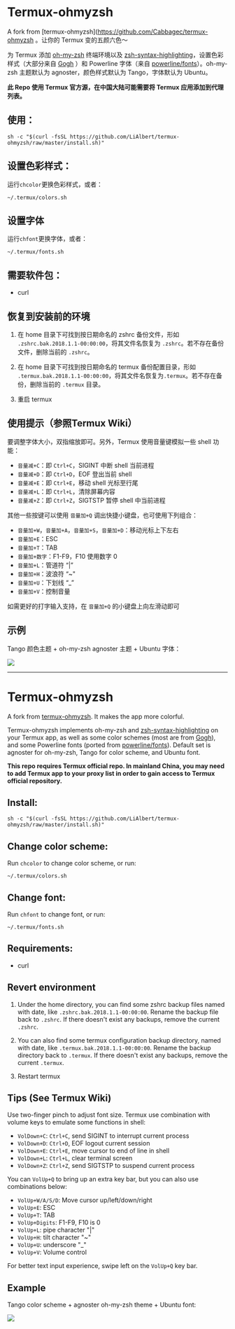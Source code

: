 # Termux-ohmyzsh

A fork from [termux-ohmyzsh](https://github.com/Cabbagec/termux-ohmyzsh 。让你的 Termux 变的五颜六色～

为 Termux 添加 [oh-my-zsh](https://github.com/robbyrussell/oh-my-zsh) 终端环境以及 [zsh-syntax-highlighting](https://github.com/zsh-users/zsh-syntax-highlighting)，设置色彩样式（大部分来自 [Gogh](https://github.com/Mayccoll/Gogh) ）和 Powerline 字体（来自 [powerline/fonts](https://github.com/powerline/fonts)）。oh-my-zsh 主题默认为 agnoster，颜色样式默认为 Tango，字体默认为 Ubuntu。

**此 Repo 使用 Termux 官方源，在中国大陆可能需要将 Termux 应用添加到代理列表。**
## 使用：
```shell
sh -c "$(curl -fsSL https://github.com/LiAlbert/termux-ohmyzsh/raw/master/install.sh)"
```

## 设置色彩样式：
运行`chcolor`更换色彩样式，或者：
```shell
~/.termux/colors.sh
```

## 设置字体
运行`chfont`更换字体，或者：
```shell
~/.termux/fonts.sh
```

## 需要软件包：
 - curl

## 恢复到安装前的环境
1. 在 home 目录下可找到按日期命名的 zshrc 备份文件，形如 `.zshrc.bak.2018.1.1-00:00:00`，将其文件名恢复为 `.zshrc`。若不存在备份文件，删除当前的 `.zshrc`。

2. 在 home 目录下可找到按日期命名的 termux 备份配置目录，形如 `.termux.bak.2018.1.1-00:00:00`，将其文件名恢复为`.termux`。若不存在备份，删除当前的 `.termux` 目录。

3. 重启 termux

## 使用提示（参照Termux Wiki）
要调整字体大小，双指缩放即可。另外，Termux 使用音量键模拟一些 shell 功能：
* `音量减+C`：即 `Ctrl+C`，SIGINT 中断 shell 当前进程
* `音量减+D`：即 `Ctrl+D`，EOF 登出当前 shell
* `音量减+E`：即 `Ctrl+E`，移动 shell 光标至行尾
* `音量减+L`：即 `Ctrl+L`，清除屏幕内容
* `音量减+Z`：即 `Ctrl+Z`，SIGTSTP 暂停 shell 中当前进程

其他一些按键可以使用 `音量加+Q` 调出快捷小键盘，也可使用下列组合：
* `音量加+W`，`音量加+A`，`音量加+S`，`音量加+D`：移动光标上下左右
* `音量加+E`：ESC
* `音量加+T`：TAB
* `音量加+数字`：F1-F9，F10 使用数字 0
* `音量加+L`：管道符 “|”
* `音量加+H`：波浪符 “~"
* `音量加+U`：下划线 “_”
* `音量加+V`：控制音量

如需更好的打字输入支持，在 `音量加+Q` 的小键盘上向左滑动即可

## 示例
Tango 颜色主题 + oh-my-zsh agnoster 主题 + Ubuntu 字体：

![](./termux-ohmyzsh.png)
- - -

# Termux-ohmyzsh

A fork from [termux-ohmyzsh](https://github.com/Cabbagec/termux-ohmyzsh). It makes the app more colorful.

Termux-ohmyzsh implements oh-my-zsh and [zsh-syntax-highlighting](https://github.com/zsh-users/zsh-syntax-highlighting) on your Termux app, as well as some color schemes (most are from [Gogh](https://github.com/Mayccoll/Gogh)), and some Powerline fonts (ported from [powerline/fonts](https://github.com/powerline/fonts)). Default set is agnoster for oh-my-zsh, Tango for color scheme, and Ubuntu font.



**This repo requires Termux official repo. In mainland China, you may need to add Termux app to your proxy list in order to gain access to Termux official repository.**

## Install:
```shell
sh -c "$(curl -fsSL https://github.com/LiAlbert/termux-ohmyzsh/raw/master/install.sh)"
```

## Change color scheme:
Run `chcolor` to change color scheme, or run:
```shell
~/.termux/colors.sh
```
## Change font:
Run `chfont` to change font, or run:
```shell
~/.termux/fonts.sh
```

## Requirements:
 - curl

## Revert environment
1. Under the home directory, you can find some zshrc backup files named with date, like `.zshrc.bak.2018.1.1-00:00:00`. Rename the backup file back to `.zshrc`. If there doesn't exist any backups, remove the current `.zshrc`.

2. You can also find some termux configuration backup directory, named with date, like `.termux.bak.2018.1.1-00:00:00`. Rename the backup directory back to `.termux`. If there doesn't exist any backups, remove the current `.termux`.

3. Restart termux

## Tips (See Termux Wiki)
Use two-finger pinch to adjust font size. Termux use combination with volume keys to emulate some functions in shell:
* `VolDown+C`: `Ctrl+C`, send SIGINT to interrupt current process
* `VolDown+D`: `Ctrl+D`, EOF logout current session
* `VolDown+E`: `Ctrl+E`, move cursor to end of line in shell
* `VolDown+L`: `Ctrl+L`, clear terminal screen
* `VolDown+Z`: `Ctrl+Z`, send SIGTSTP to suspend current process

You can `VolUp+Q` to bring up an extra key bar, but you can also use combinations below:
* `VolUp+W/A/S/D`: Move cursor up/left/down/right
* `VolUp+E`: ESC
* `VolUp+T`: TAB
* `VolUp+Digits`: F1-F9, F10 is 0
* `VolUp+L`: pipe character "|"
* `VolUp+H`: tilt character "~"
* `VolUp+U`: underscore "_"
* `VolUp+V`: Volume control

For better text input experience, swipe left on the `VolUp+Q` key bar.


## Example
Tango color scheme + agnoster oh-my-zsh theme + Ubuntu font:

![](./termux-ohmyzsh.png)
